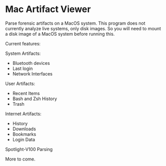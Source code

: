 # Mac Artifact Viewer

Parse forensic artifacts on a MacOS system. This program does not currently analyze live systems, only disk images. So you will need to mount a disk image of a MacOS system before running this.

Current features:

System Artifacts:
- Bluetooth devices
- Last login
- Network Interfaces

User Artifacts:
- Recent Items
- Bash and Zsh History
- Trash

Internet Artifacts:
- History
- Downloads
- Bookmarks
- Login Data

Spotlight-V100 Parsing

More to come.